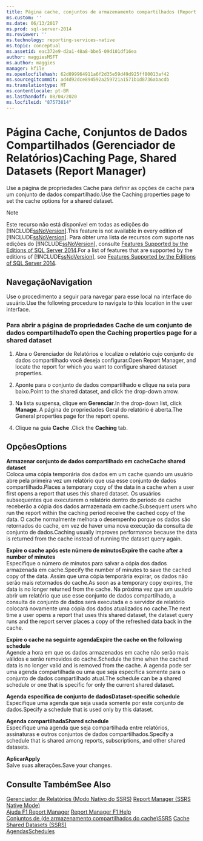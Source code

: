 ```yaml
---
title: Página cache, conjuntos de armazenamento compartilhados (Report Manager) | Microsoft Docs
ms.custom: ''
ms.date: 06/13/2017
ms.prod: sql-server-2014
ms.reviewer: ''
ms.technology: reporting-services-native
ms.topic: conceptual
ms.assetid: eac372e9-d2a1-48a8-bbe5-09d101df16ea
author: maggiesMSFT
ms.author: maggies
manager: kfile
ms.openlocfilehash: 62d899964911a6f2d35e59d49d925ff80013af42
ms.sourcegitcommit: ad4d92dce894592a259721a1571b1d8736abacdb
ms.translationtype: MT
ms.contentlocale: pt-BR
ms.lasthandoff: 08/04/2020
ms.locfileid: "87573814"
---
```

# <a name="caching-page-shared-datasets-report-manager"></a><span data-ttu-id="2724e-102">Página Cache, Conjuntos de Dados Compartilhados (Gerenciador de Relatórios)</span><span class="sxs-lookup"><span data-stu-id="2724e-102">Caching Page, Shared Datasets (Report Manager)</span></span>
  <span data-ttu-id="2724e-103">Use a página de propriedades Cache para definir as opções de cache para um conjunto de dados compartilhado.</span><span class="sxs-lookup"><span data-stu-id="2724e-103">Use the Caching properties page to set the cache options for a shared dataset.</span></span>  
  
> [!NOTE]  
>  <span data-ttu-id="2724e-104">Este recurso não está disponível em todas as edições do [!INCLUDE[ssNoVersion](../includes/ssnoversion-md.md)].</span><span class="sxs-lookup"><span data-stu-id="2724e-104">This feature is not available in every edition of [!INCLUDE[ssNoVersion](../includes/ssnoversion-md.md)].</span></span> <span data-ttu-id="2724e-105">Para obter uma lista de recursos com suporte nas edições do [!INCLUDE[ssNoVersion](../includes/ssnoversion-md.md)], consulte [Features Supported by the Editions of SQL Server 2014](../../2014/getting-started/features-supported-by-the-editions-of-sql-server-2014.md).</span><span class="sxs-lookup"><span data-stu-id="2724e-105">For a list of features that are supported by the editions of [!INCLUDE[ssNoVersion](../includes/ssnoversion-md.md)], see [Features Supported by the Editions of SQL Server 2014](../../2014/getting-started/features-supported-by-the-editions-of-sql-server-2014.md).</span></span>  
  
## <a name="navigation"></a><span data-ttu-id="2724e-106">Navegação</span><span class="sxs-lookup"><span data-stu-id="2724e-106">Navigation</span></span>  
 <span data-ttu-id="2724e-107">Use o procedimento a seguir para navegar para esse local na interface do usuário.</span><span class="sxs-lookup"><span data-stu-id="2724e-107">Use the following procedure to navigate to this location in the user interface.</span></span>  
  
### <a name="to-open-the-caching-properties-page-for-a-shared-dataset"></a><span data-ttu-id="2724e-108">Para abrir a página de propriedades Cache de um conjunto de dados compartilhado</span><span class="sxs-lookup"><span data-stu-id="2724e-108">To open the Caching properties page for a shared dataset</span></span>  
  
1.  <span data-ttu-id="2724e-109">Abra o Gerenciador de Relatórios e localize o relatório cujo conjunto de dados compartilhado você deseja configurar.</span><span class="sxs-lookup"><span data-stu-id="2724e-109">Open Report Manager, and locate the report for which you want to configure shared dataset properties.</span></span>  
  
2.  <span data-ttu-id="2724e-110">Aponte para o conjunto de dados compartilhado e clique na seta para baixo.</span><span class="sxs-lookup"><span data-stu-id="2724e-110">Point to the shared dataset, and click the drop-down arrow.</span></span>  
  
3.  <span data-ttu-id="2724e-111">Na lista suspensa, clique em **Gerenciar**.</span><span class="sxs-lookup"><span data-stu-id="2724e-111">In the drop-down list, click **Manage**.</span></span> <span data-ttu-id="2724e-112">A página de propriedades Geral do relatório é aberta.</span><span class="sxs-lookup"><span data-stu-id="2724e-112">The General properties page for the report opens.</span></span>  
  
4.  <span data-ttu-id="2724e-113">Clique na guia **Cache** .</span><span class="sxs-lookup"><span data-stu-id="2724e-113">Click the **Caching** tab.</span></span>  
  
## <a name="options"></a><span data-ttu-id="2724e-114">Opções</span><span class="sxs-lookup"><span data-stu-id="2724e-114">Options</span></span>  
 <span data-ttu-id="2724e-115">**Armazenar conjunto de dados compartilhado em cache**</span><span class="sxs-lookup"><span data-stu-id="2724e-115">**Cache shared dataset**</span></span>  
 <span data-ttu-id="2724e-116">Coloca uma cópia temporária dos dados em um cache quando um usuário abre pela primeira vez um relatório que usa esse conjunto de dados compartilhado.</span><span class="sxs-lookup"><span data-stu-id="2724e-116">Places a temporary copy of the data in a cache when a user first opens a report that uses this shared dataset.</span></span> <span data-ttu-id="2724e-117">Os usuários subsequentes que executarem o relatório dentro do período de cache receberão a cópia dos dados armazenada em cache.</span><span class="sxs-lookup"><span data-stu-id="2724e-117">Subsequent users who run the report within the caching period receive the cached copy of the data.</span></span> <span data-ttu-id="2724e-118">O cache normalmente melhora o desempenho porque os dados são retornados do cache, em vez de haver uma nova execução da consulta de conjunto de dados.</span><span class="sxs-lookup"><span data-stu-id="2724e-118">Caching usually improves performance because the data is returned from the cache instead of running the dataset query again.</span></span>  
  
 <span data-ttu-id="2724e-119">**Expire o cache após este número de minutos**</span><span class="sxs-lookup"><span data-stu-id="2724e-119">**Expire the cache after a number of minutes**</span></span>  
 <span data-ttu-id="2724e-120">Especifique o número de minutos para salvar a cópia dos dados armazenada em cache.</span><span class="sxs-lookup"><span data-stu-id="2724e-120">Specify the number of minutes to save the cached copy of the data.</span></span> <span data-ttu-id="2724e-121">Assim que uma cópia temporária expirar, os dados não serão mais retornados do cache.</span><span class="sxs-lookup"><span data-stu-id="2724e-121">As soon as a temporary copy expires, the data is no longer returned from the cache.</span></span> <span data-ttu-id="2724e-122">Na próxima vez que um usuário abrir um relatório que use esse conjunto de dados compartilhado, a consulta de conjunto de dados será executada e o servidor de relatório colocará novamente uma cópia dos dados atualizados no cache.</span><span class="sxs-lookup"><span data-stu-id="2724e-122">The next time a user opens a report that uses this shared dataset, the dataset query runs and the report server places a copy of the refreshed data back in the cache.</span></span>  
  
 <span data-ttu-id="2724e-123">**Expire o cache na seguinte agenda**</span><span class="sxs-lookup"><span data-stu-id="2724e-123">**Expire the cache on the following schedule**</span></span>  
 <span data-ttu-id="2724e-124">Agende a hora em que os dados armazenados em cache não serão mais válidos e serão removidos do cache.</span><span class="sxs-lookup"><span data-stu-id="2724e-124">Schedule the time when the cached data is no longer valid and is removed from the cache.</span></span> <span data-ttu-id="2724e-125">A agenda pode ser uma agenda compartilhada ou uma que seja específica somente para o conjunto de dados compartilhado atual.</span><span class="sxs-lookup"><span data-stu-id="2724e-125">The schedule can be a shared schedule or one that is specific for only the current shared dataset.</span></span>  
  
 <span data-ttu-id="2724e-126">**Agenda específica de conjunto de dados**</span><span class="sxs-lookup"><span data-stu-id="2724e-126">**Dataset-specific schedule**</span></span>  
 <span data-ttu-id="2724e-127">Especifique uma agenda que seja usada somente por este conjunto de dados.</span><span class="sxs-lookup"><span data-stu-id="2724e-127">Specify a schedule that is used only by this dataset.</span></span>  
  
 <span data-ttu-id="2724e-128">**Agenda compartilhada**</span><span class="sxs-lookup"><span data-stu-id="2724e-128">**Shared schedule**</span></span>  
 <span data-ttu-id="2724e-129">Especifique uma agenda que seja compartilhada entre relatórios, assinaturas e outros conjuntos de dados compartilhados.</span><span class="sxs-lookup"><span data-stu-id="2724e-129">Specify a schedule that is shared among reports, subscriptions, and other shared datasets.</span></span>  
  
 <span data-ttu-id="2724e-130">**Aplicar**</span><span class="sxs-lookup"><span data-stu-id="2724e-130">**Apply**</span></span>  
 <span data-ttu-id="2724e-131">Salve suas alterações.</span><span class="sxs-lookup"><span data-stu-id="2724e-131">Save your changes.</span></span>  
  
## <a name="see-also"></a><span data-ttu-id="2724e-132">Consulte Também</span><span class="sxs-lookup"><span data-stu-id="2724e-132">See Also</span></span>  
 <span data-ttu-id="2724e-133">[Gerenciador de Relatórios &#40;Modo Nativo do SSRS&#41;](../../2014/reporting-services/report-manager-ssrs-native-mode.md) </span><span class="sxs-lookup"><span data-stu-id="2724e-133">[Report Manager  &#40;SSRS Native Mode&#41;](../../2014/reporting-services/report-manager-ssrs-native-mode.md) </span></span>  
 <span data-ttu-id="2724e-134">[Ajuda F1 Report Manager](../../2014/reporting-services/report-manager-f1-help.md) </span><span class="sxs-lookup"><span data-stu-id="2724e-134">[Report Manager F1 Help](../../2014/reporting-services/report-manager-f1-help.md) </span></span>  
 <span data-ttu-id="2724e-135">[Conjuntos de &#40;de armazenamento compartilhados do cache&#41;SSRS](report-server/cache-shared-datasets-ssrs.md) </span><span class="sxs-lookup"><span data-stu-id="2724e-135">[Cache Shared Datasets &#40;SSRS&#41;](report-server/cache-shared-datasets-ssrs.md) </span></span>  
 [<span data-ttu-id="2724e-136">Agendas</span><span class="sxs-lookup"><span data-stu-id="2724e-136">Schedules</span></span>](subscriptions/schedules.md)  
  
  

